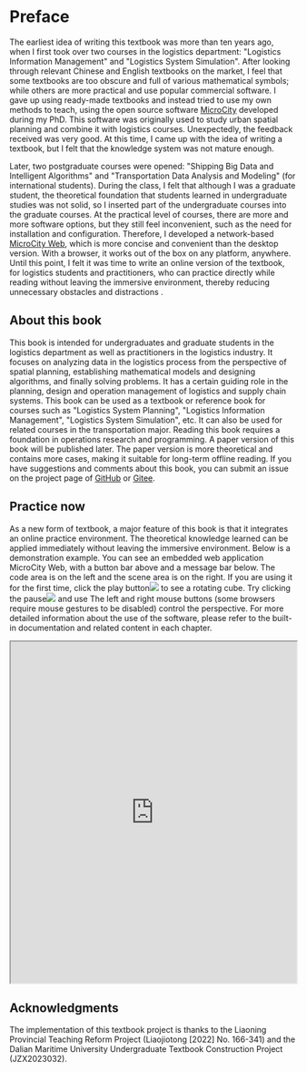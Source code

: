 # Preface
The earliest idea of writing this textbook was more than ten years ago, when I first took over two courses in the logistics department: "Logistics Information Management" and "Logistics System Simulation". After looking through relevant Chinese and English textbooks on the market, I feel that some textbooks are too obscure and full of various mathematical symbols; while others are more practical and use popular commercial software. I gave up using ready-made textbooks and instead tried to use my own methods to teach, using the open source software [MicroCity](https://github.com/microcity/desktop) developed during my PhD. This software was originally used to study urban spatial planning and combine it with logistics courses. Unexpectedly, the feedback received was very good. At this time, I came up with the idea of writing a textbook, but I felt that the knowledge system was not mature enough.

Later, two postgraduate courses were opened: "Shipping Big Data and Intelligent Algorithms" and "Transportation Data Analysis and Modeling" (for international students). During the class, I felt that although I was a graduate student, the theoretical foundation that students learned in undergraduate studies was not solid, so I inserted part of the undergraduate courses into the graduate courses. At the practical level of courses, there are more and more software options, but they still feel inconvenient, such as the need for installation and configuration. Therefore, I developed a network-based [MicroCity Web](https://microcity.github.io), which is more concise and convenient than the desktop version. With a browser, it works out of the box on any platform, anywhere. Until this point, I felt it was time to write an online version of the textbook, for logistics students and practitioners, who can practice directly while reading without leaving the immersive environment, thereby reducing unnecessary obstacles and distractions .

## About this book
This book is intended for undergraduates and graduate students in the logistics department as well as practitioners in the logistics industry. It focuses on analyzing data in the logistics process from the perspective of spatial planning, establishing mathematical models and designing algorithms, and finally solving problems. It has a certain guiding role in the planning, design and operation management of logistics and supply chain systems. This book can be used as a textbook or reference book for courses such as "Logistics System Planning", "Logistics Information Management", "Logistics System Simulation", etc. It can also be used for related courses in the transportation major. Reading this book requires a foundation in operations research and programming. A paper version of this book will be published later. The paper version is more theoretical and contains more cases, making it suitable for long-term offline reading. If you have suggestions and comments about this book, you can submit an issue on the project page of [GitHub](https://github.com/microcity/book) or [Gitee](https://gitee.com/microcity/book).

## Practice now
As a new form of textbook, a major feature of this book is that it integrates an online practice environment. The theoretical knowledge learned can be applied immediately without leaving the immersive environment. Below is a demonstration example. You can see an embedded web application MicroCity Web, with a button bar above and a message bar below. The code area is on the left and the scene area is on the right. If you are using it for the first time, click the play button![](../../img/play.svg) to see a rotating cube. Try clicking the pause![](../../img/pause.svg) and use The left and right mouse buttons (some browsers require mouse gestures to be disabled) control the perspective. For more detailed information about the use of the software, please refer to the built-in documentation and related content in each chapter.
<iframe src="https://microcity.github.io" width="100%" height="600"></iframe>

## Acknowledgments
The implementation of this textbook project is thanks to the Liaoning Provincial Teaching Reform Project (Liaojiotong [2022] No. 166-341) and the Dalian Maritime University Undergraduate Textbook Construction Project (JZX2023032).